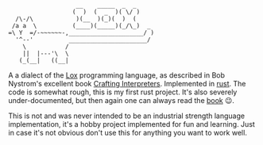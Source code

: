 ```
                   __    _____  _  _ 
                  (  )  (  _  )( \/ )
  /\-/\            )(__  )(_)(  )  ( 
 /a a  \          (____)(_____)(_/\_)  _
=\ Y  =/-~~~~~~-,_____________________/ )
  '^--'          ______________________/
    \           /
    ||  |---'\  \   
   (_(__|   ((__| 
```

A a dialect of the
[Lox](http://craftinginterpreters.com/the-lox-language.html) programming
language, as described in Bob Nystrom's excellent book [Crafting
Interpreters](https://http://craftinginterpreters.com/). Implemented in
[rust](https://www.rust-lang.org/en-US/). The code is somewhat rough, this is
my first rust project. It's also severely under-documented, but then again
one can always read the [book](https://http://craftinginterpreters.com/) 😉.

This is not and was never intended to be an industrial strength language
implementation, it's a hobby project implemented for fun and learning. Just
in case it's not obvious don't use this for anything you want to work well.
